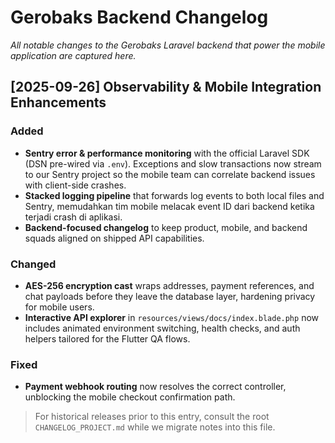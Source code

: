 # Gerobaks Backend Changelog

_All notable changes to the Gerobaks Laravel backend that power the mobile application are captured here._

## [2025-09-26] Observability & Mobile Integration Enhancements

### Added

-   **Sentry error & performance monitoring** with the official Laravel SDK (DSN pre-wired via `.env`). Exceptions and slow transactions now stream to our Sentry project so the mobile team can correlate backend issues with client-side crashes.
-   **Stacked logging pipeline** that forwards log events to both local files and Sentry, memudahkan tim mobile melacak event ID dari backend ketika terjadi crash di aplikasi.
-   **Backend-focused changelog** to keep product, mobile, and backend squads aligned on shipped API capabilities.

### Changed

-   **AES-256 encryption cast** wraps addresses, payment references, and chat payloads before they leave the database layer, hardening privacy for mobile users.
-   **Interactive API explorer** in `resources/views/docs/index.blade.php` now includes animated environment switching, health checks, and auth helpers tailored for the Flutter QA flows.

### Fixed

-   **Payment webhook routing** now resolves the correct controller, unblocking the mobile checkout confirmation path.

> For historical releases prior to this entry, consult the root `CHANGELOG_PROJECT.md` while we migrate notes into this file.
